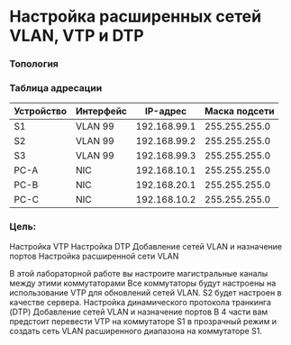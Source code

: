 # Настройка расширенных сетей VLAN, VTP и DTP

### Топология

### Таблица адресации
|Устройство|Интерфейс|IP-адрес     |Маска подсети|
|----------|---------|-------------|-------------|
|S1        |VLAN 99  |192.168.99.1 |255.255.255.0|
|S2        |VLAN 99  |192.168.99.2 |255.255.255.0|
|S3        |VLAN 99  |192.168.99.3 |255.255.255.0|
|PC-A      |NIC      |192.168.10.1 |255.255.255.0|
|PC-B      |NIC      |192.168.20.1 |255.255.255.0|
|PC-C      |NIC      |192.168.10.2 |255.255.255.0|

### Цель: 
Настройка VTP Настройка DTP Добавление сетей VLAN и назначение портов Настройка расширенной сети VLAN

В этой лабораторной работе вы настроите магистральные каналы между этими коммутаторами
Все коммутаторы будут настроены на использование VTP для обновлений сетей VLAN. S2 будет настроен в качестве сервера.
Настройка динамического протокола транкинга (DTP)
Добавление сетей VLAN и назначение портов
В 4 части вам предстоит перевести VTP на коммутаторе S1 в прозрачный режим и создать сеть VLAN расширенного диапазона на коммутаторе S1.
